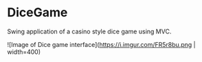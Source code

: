 # DiceGame
Swing application of a casino style dice game using MVC.

![Image of Dice game interface](https://i.imgur.com/FR5r8bu.png | width=400)
